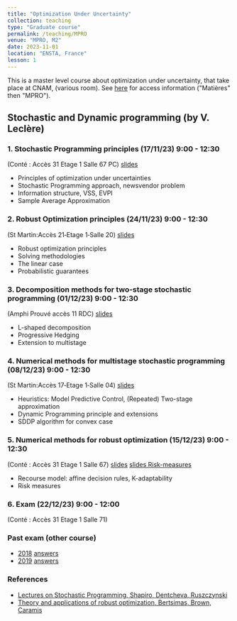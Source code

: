 ```yaml
---
title: "Optimization Under Uncertainty"
collection: teaching
type: "Graduate course"
permalink: /teaching/MPRO
venue: "MPRO, M2"
date: 2023-11-01
location: "ENSTA, France"
lesson: 1
---
```


This is a master level course about optimization under uncertainty, 
that take place at CNAM, (various room). 
See [here](http://emploidutemps.cnam.fr/invite) for access information ("Matières" then "MPRO").



## Stochastic and Dynamic programming (by V. Leclère)


<!-- ### Practical work
To be sent by email for the 20/02/2023. 

[github link](https://github.com/leclere/TP-Saclay) -->

### 1. Stochastic Programming principles (17/11/23) 9:00 - 12:30 
(Conté : Accès 31 Etage 1 Salle 67 PC)
[slides](../files/teaching/MPRO/MPRO-1.pdf)
* Principles of optimization under uncertainties
* Stochastic Programming approach, newsvendor problem
* Information structure, VSS, EVPI
* Sample Average Approximation 

### 2. Robust Optimization principles (24/11/23) 9:00 - 12:30
(St Martin:Accès 21‑Etage 1‑Salle 20)
[slides](../files/teaching/MPRO/MPRO-2.pdf)
* Robust optimization principles
* Solving methodologies
* The linear case
* Probabilistic guarantees

### 3. Decomposition methods for two-stage stochastic programming (01/12/23) 9:00 - 12:30
(Amphi Prouvé accès 11 RDC)
[slides](../files/teaching/MPRO/MPRO-3.pdf)
* L-shaped decomposition
* Progressive Hedging
* Extension to multistage

### 4. Numerical methods for multistage stochastic programming (08/12/23) 9:00 - 12:30
(St Martin:Accès 17‑Etage 1‑Salle 04)
[slides](../files/teaching/MPRO/MPRO-4.pdf)
* Heuristics: Model Predictive Control, (Repeated) Two-stage approximation
* Dynamic Programming principle and extensions
* SDDP algorithm for convex case

### 5. Numerical methods for robust optimization (15/12/23) 9:00 - 12:30
(Conté : Accès 31 Etage 1 Salle 67)
[slides](../files/teaching/MPRO/MPRO-5.pdf)
[slides Risk-measures](../files/teaching/MPRO/risk_measures.pdf)
* Recourse model: affine decision rules, K-adaptability
* Risk measures


### 6. Exam (22/12/23) 9:00 - 12:00
(Conté : Accès 31 Etage 1 Salle 71)

### Past exam (other course)

- [2018](../files/teaching/Saclay/2018-exam-OS.pdf) [answers](../files/teaching/Saclay/2018-exam-answers-OS.pdf)
- [2019](../files/teaching/Saclay/2019-exam-OS.pdf) [answers](../files/teaching/Saclay/2019-exam-answers-OS.pdf)

### References

- [Lectures on Stochastic Programming, Shapiro, Dentcheva, Ruszczynski](https://www.researchgate.net/publication/230873408_Lectures_on_stochastic_programming_Modeling_and_theory/link/00b7d518bd65f08595000000/download)
- [Theory and applications of robust optimization, Bertsimas, Brown, Caramis](https://www.jstor.org/stable/23070141)